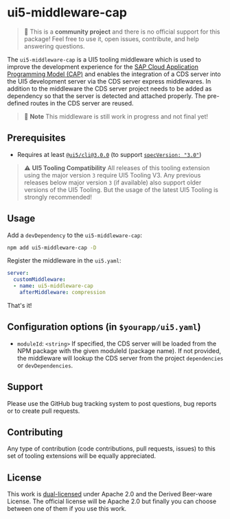 # ui5-middleware-cap

> :wave: This is a **community project** and there is no official support for this package! Feel free to use it, open issues, contribute, and help answering questions.

The `ui5-middleware-cap` is a UI5 tooling middleware which is used to improve the development experience for the [SAP Cloud Application Programming Model (CAP)](https://cap.cloud.sap/docs/about/) and enables the integration of a CDS server into the UI5 development server via the CDS server express middlewares. In addition to the middleware the CDS server project needs to be added as dependency so that the server is detected and attached properly. The pre-defined routes in the CDS server are reused.

> :construction: **Note**
> This middleware is still work in progress and not final yet!

## Prerequisites

- Requires at least [`@ui5/cli@3.0.0`](https://sap.github.io/ui5-tooling/v3/pages/CLI/) (to support [`specVersion: "3.0"`](https://sap.github.io/ui5-tooling/pages/Configuration/#specification-version-30))

> :warning: **UI5 Tooling Compatibility**
> All releases of this tooling extension using the major version `3` require UI5 Tooling V3. Any previous releases below major version `3` (if available) also support older versions of the UI5 Tooling. But the usage of the latest UI5 Tooling is strongly recommended!

## Usage

Add a `devDependency` to the `ui5-middleware-cap`:

```sh
npm add ui5-middleware-cap -D
```

Register the middleware in the `ui5.yaml`:

```yaml
server:
  customMiddleware:
  - name: ui5-middleware-cap
    afterMiddleware: compression
```

That's it!

## Configuration options (in `$yourapp/ui5.yaml`)

- `moduleId`: `<string>`
If specified, the CDS server will be loaded from the NPM package with the given moduleId (package name). If not provided, the middleware will lookup the CDS server from the project `dependencies` or `devDependencies`.

## Support

Please use the GitHub bug tracking system to post questions, bug reports or to create pull requests.

## Contributing

Any type of contribution (code contributions, pull requests, issues) to this set of tooling extensions will be equally appreciated.

## License

This work is [dual-licensed](../../LICENSE) under Apache 2.0 and the Derived Beer-ware License. The official license will be Apache 2.0 but finally you can choose between one of them if you use this work.
